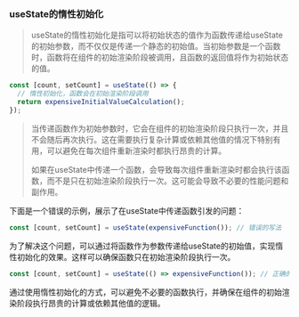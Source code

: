 ### useState的惰性初始化

>useState的惰性初始化是指可以将初始状态的值作为函数传递给useState的初始参数，而不仅仅是传递一个静态的初始值。当初始参数是一个函数时，函数将在组件的初始渲染阶段被调用，且函数的返回值将作为初始状态的值。

````js
const [count, setCount] = useState(() => {
  // 惰性初始化，函数会在初始渲染阶段调用
  return expensiveInitialValueCalculation();
});
````

>当传递函数作为初始参数时，它会在组件的初始渲染阶段只执行一次，并且不会随后再次执行。这在需要执行复杂计算或依赖其他值的情况下特别有用，可以避免在每次组件重新渲染时都执行昂贵的计算。
>
>如果在useState中传递一个函数，会导致每次组件重新渲染时都会执行该函数，而不是只在初始渲染阶段执行一次。这可能会导致不必要的性能问题和副作用。

下面是一个错误的示例，展示了在useState中传递函数引发的问题：

````js
const [count, setCount] = useState(expensiveFunction()); // 错误的写法
````

为了解决这个问题，可以通过将函数作为参数传递给useState的初始值，实现惰性初始化的效果。这样可以确保函数只在初始渲染阶段执行一次。

````js
const [count, setCount] = useState(() => expensiveFunction()); // 正确的写法
````

通过使用惰性初始化的方式，可以避免不必要的函数执行，并确保在组件的初始渲染阶段执行昂贵的计算或依赖其他值的逻辑。

